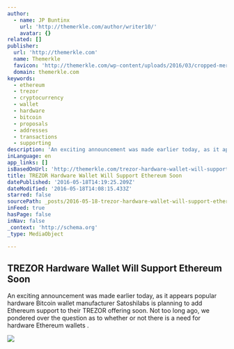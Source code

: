 ```yaml
---
author:
  - name: JP Buntinx
    url: 'http://themerkle.com/author/writer10/'
    avatar: {}
related: []
publisher:
  url: 'http://themerkle.com'
  name: Themerkle
  favicon: 'http://themerkle.com/wp-content/uploads/2016/03/cropped-merkle-white-1-192x192.png'
  domain: themerkle.com
keywords:
  - ethereum
  - trezor
  - cryptocurrency
  - wallet
  - hardware
  - bitcoin
  - proposals
  - addresses
  - transactions
  - supporting
description: 'An exciting announcement was made earlier today, as it appears popular hardware Bitcoin wallet manufacturer Satoshilabs is planning to add Ethereum support to their TREZOR offering soon. Not too long ago, we pondered over the question as to whether or not there is a need for hardware Ethereum wallets .'
inLanguage: en
app_links: []
isBasedOnUrl: 'http://themerkle.com/trezor-hardware-wallet-will-support-ethereum-soon/'
title: TREZOR Hardware Wallet Will Support Ethereum Soon
datePublished: '2016-05-18T14:19:25.209Z'
dateModified: '2016-05-18T14:08:15.433Z'
starred: false
sourcePath: _posts/2016-05-18-trezor-hardware-wallet-will-support-ethereum-soon.md
inFeed: true
hasPage: false
inNav: false
_context: 'http://schema.org'
_type: MediaObject

---
```

<article style=""><h1>TREZOR Hardware Wallet Will Support Ethereum Soon</h1><p>An exciting announcement was made earlier today, as it appears popular hardware Bitcoin wallet manufacturer Satoshilabs is planning to add Ethereum support to their TREZOR offering soon. Not too long ago, we pondered over the question as to whether or not there is a need for hardware Ethereum wallets .</p><img src="http://themerkle.com/wp-content/uploads/2016/05/TREZOR.jpg" /></article>